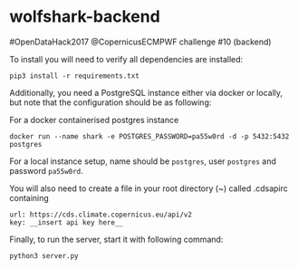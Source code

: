 # wolfshark-backend
#OpenDataHack2017 @CopernicusECMPWF challenge #10 (backend)

To install you will need to verify all dependencies are installed:

```
pip3 install -r requirements.txt
```

Additionally, you need a PostgreSQL instance either via docker or locally, but
note that the configuration should be as following:

For a docker containerised postgres instance
```
docker run --name shark -e POSTGRES_PASSWORD=pa55w0rd -d -p 5432:5432 postgres
```

For a local instance setup, name should be `postgres`, user `postgres` and
password `pa55w0rd`.

You will also need to create a file in your root directory (~) called .cdsapirc containing
```
url: https://cds.climate.copernicus.eu/api/v2
key: __insert api key here__
``` 

Finally, to run the server, start it with following command:

```
python3 server.py
```


